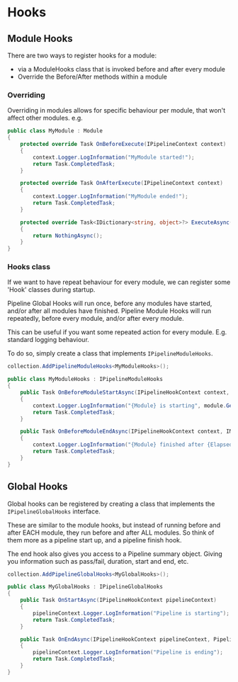 # Hooks

## Module Hooks

There are two ways to register hooks for a module:
- via a ModuleHooks class that is invoked before and after every module
- Override the Before/After methods within a module

### Overriding

Overriding in modules allows for specific behaviour per module, that won't affect other modules.
e.g.

```csharp
public class MyModule : Module
{
    protected override Task OnBeforeExecute(IPipelineContext context)
    {
        context.Logger.LogInformation("MyModule started!");
        return Task.CompletedTask;
    }

    protected override Task OnAfterExecute(IPipelineContext context)
    {
        context.Logger.LogInformation("MyModule ended!");
        return Task.CompletedTask;
    }

    protected override Task<IDictionary<string, object>?> ExecuteAsync(IPipelineContext context, CancellationToken cancellationToken)
    {
        return NothingAsync();
    }
}
```

### Hooks class

If we want to have repeat behaviour for every module, we can register some 'Hook' classes during startup.

Pipeline Global Hooks will run once, before any modules have started, and/or after all modules have finished. Pipeline Module Hooks will run repeatedly, before every module, and/or after every module.

This can be useful if you want some repeated action for every module. E.g. standard logging behaviour.

To do so, simply create a class that implements `IPipelineModuleHooks`.

```csharp
collection.AddPipelineModuleHooks<MyModuleHooks>();
```

```csharp
public class MyModuleHooks : IPipelineModuleHooks
{
    public Task OnBeforeModuleStartAsync(IPipelineHookContext context, IModule module)
    {
        context.Logger.LogInformation("{Module} is starting", module.GetType().Name);
        return Task.CompletedTask;
    }

    public Task OnBeforeModuleEndAsync(IPipelineHookContext context, IModule module)
    {
        context.Logger.LogInformation("{Module} finished after {Elapsed}", module.GetType().Name, module.Duration);
        return Task.CompletedTask;
    }
}
```

## Global Hooks

Global hooks can be registered by creating a class that implements the `IPipelineGlobalHooks` interface. 

These are similar to the module hooks, but instead of running before and after EACH module, they run before and after ALL modules. So think of them more as a pipeline start up, and a pipeline finish hook.

The end hook also gives you access to a Pipeline summary object. Giving you information such as pass/fail, duration, start and end, etc.


```csharp
collection.AddPipelineGlobalHooks<MyGlobalHooks>();
```

```csharp
public class MyGlobalHooks : IPipelineGlobalHooks
{
    public Task OnStartAsync(IPipelineHookContext pipelineContext)
    {
        pipelineContext.Logger.LogInformation("Pipeline is starting");
        return Task.CompletedTask;
    }

    public Task OnEndAsync(IPipelineHookContext pipelineContext, PipelineSummary pipelineSummary)
    {
        pipelineContext.Logger.LogInformation("Pipeline is ending");
        return Task.CompletedTask;
    }
}
```